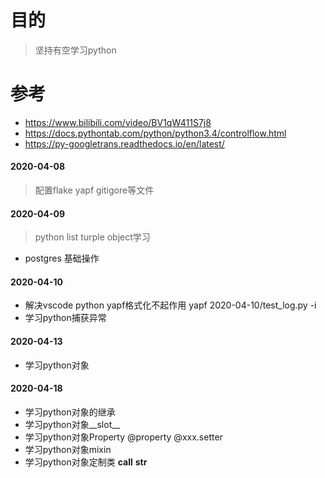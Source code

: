 # 目的
> 坚持有空学习python
# 参考
- https://www.bilibili.com/video/BV1qW411S7j8       
- https://docs.pythontab.com/python/python3.4/controlflow.html
- https://py-googletrans.readthedocs.io/en/latest/


#### 2020-04-08
> 配置flake yapf gitigore等文件
#### 2020-04-09
> python list turple object学习
- postgres 基础操作
#### 2020-04-10
- 解决vscode python yapf格式化不起作用 yapf 2020-04-10/test_log.py -i
- 学习python捕获异常
#### 2020-04-13
- 学习python对象
#### 2020-04-18
- 学习python对象的继承
- 学习python对象__slot__
- 学习python对象Property @property  @xxx.setter
- 学习python对象mixin
- 学习python对象定制类 __call__ __str__